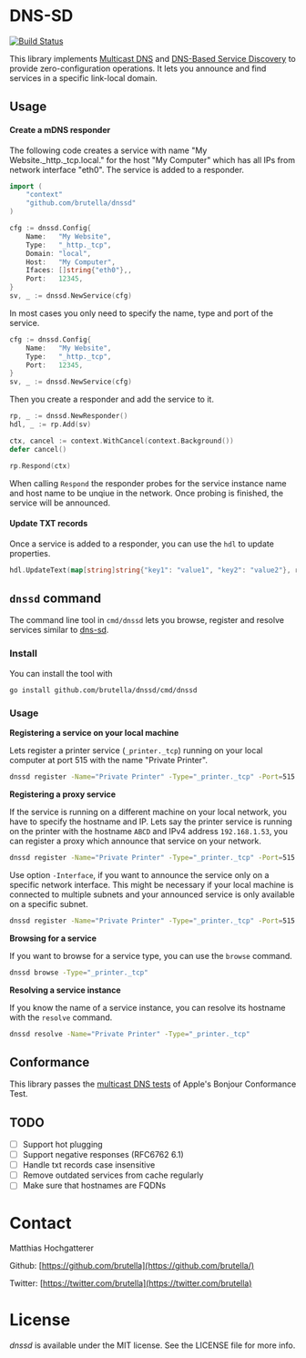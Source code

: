 # DNS-SD

[![Build Status](https://travis-ci.org/brutella/hc.svg)](https://travis-ci.org/brutella/dnssd)

This library implements [Multicast DNS][mdns] and [DNS-Based Service Discovery][dnssd] to provide zero-configuration operations. It lets you announce and find services in a specific link-local domain.

[mdns]: https://tools.ietf.org/html/rfc6762
[dnssd]: https://tools.ietf.org/html/rfc6763

## Usage

#### Create a mDNS responder

The following code creates a service with name "My Website._http._tcp.local." for the host "My Computer" which has all IPs from network interface "eth0". The service is added to a responder.

```go
import (
	"context"
	"github.com/brutella/dnssd"
)

cfg := dnssd.Config{
    Name:   "My Website",
    Type:   "_http._tcp",
    Domain: "local",
    Host:   "My Computer",
    Ifaces: []string{"eth0"},,
    Port:   12345,
}
sv, _ := dnssd.NewService(cfg)
```

In most cases you only need to specify the name, type and port of the service.

```go
cfg := dnssd.Config{
    Name:   "My Website",
    Type:   "_http._tcp",
    Port:   12345,
}
sv, _ := dnssd.NewService(cfg)
```

Then you create a responder and add the service to it.
```go
rp, _ := dnssd.NewResponder()
hdl, _ := rp.Add(sv)

ctx, cancel := context.WithCancel(context.Background())
defer cancel()

rp.Respond(ctx)
```

When calling `Respond` the responder probes for the service instance name and host name to be unqiue in the network. 
Once probing is finished, the service will be announced.

#### Update TXT records

Once a service is added to a responder, you can use the `hdl` to update properties.

```go
hdl.UpdateText(map[string]string{"key1": "value1", "key2": "value2"}, rsp)
```

## `dnssd` command

The command line tool in `cmd/dnssd` lets you browse, register and resolve services similar to [dns-sd](https://www.unix.com/man-page/osx/1/dns-sd/).

### Install
You can install the tool with

`go install github.com/brutella/dnssd/cmd/dnssd`

### Usage

**Registering a service on your local machine**

Lets register a printer service (`_printer._tcp`) running on your local computer at port 515 with the name "Private Printer".

```sh
dnssd register -Name="Private Printer" -Type="_printer._tcp" -Port=515
```

**Registering a proxy service**

If the service is running on a different machine on your local network, you have to specify the hostname and IP.
Lets say the printer service is running on the printer with the hostname `ABCD` and IPv4 address `192.168.1.53`, you can register a proxy which announce that service on your network.

```sh
dnssd register -Name="Private Printer" -Type="_printer._tcp" -Port=515 -IP=192.168.1.53 -Host=ABCD
```

Use option `-Interface`, if you want to announce the service only on a specific network interface.
This might be necessary if your local machine is connected to multiple subnets and your announced service is only available on a specific subnet.

```sh
dnssd register -Name="Private Printer" -Type="_printer._tcp" -Port=515 -IP=192.168.1.53 -Host=ABCD -Interface=en0
```

**Browsing for a service**

If you want to browse for a service type, you can use the `browse` command.

```sh
dnssd browse -Type="_printer._tcp"
```

**Resolving a service instance**

If you know the name of a service instance, you can resolve its hostname with the `resolve` command.

```sh
dnssd resolve -Name="Private Printer" -Type="_printer._tcp"
```

## Conformance

This library passes the [multicast DNS tests](https://github.com/brutella/dnssd/blob/36a2d8c541aab14895fc5492d5ad8ec447a67c47/_cmd/bct/ConformanceTestResults) of Apple's Bonjour Conformance Test.

## TODO

- [ ] Support hot plugging
- [ ] Support negative responses (RFC6762 6.1)
- [ ] Handle txt records case insensitive
- [ ] Remove outdated services from cache regularly
- [ ] Make sure that hostnames are FQDNs

# Contact

Matthias Hochgatterer

Github: [https://github.com/brutella](https://github.com/brutella/)

Twitter: [https://twitter.com/brutella](https://twitter.com/brutella)


# License

*dnssd* is available under the MIT license. See the LICENSE file for more info.

